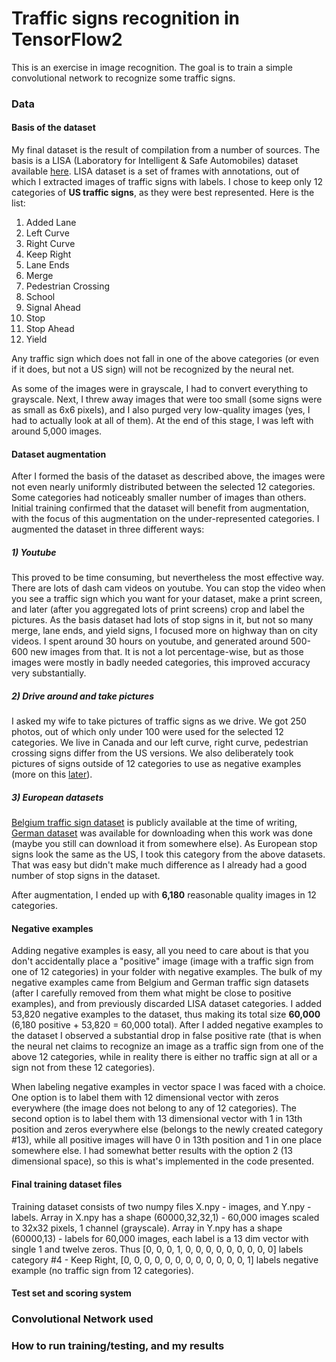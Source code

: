 # Traffic signs recognition in TensorFlow2

This is an exercise in image recognition. The goal is to train a simple convolutional network to recognize some traffic signs.

### Data

#### Basis of the dataset

My final dataset is the result of compilation from a number of sources. The basis is a LISA (Laboratory for Intelligent & Safe Automobiles) dataset available [here](http://cvrr.ucsd.edu/LISA/lisa-traffic-sign-dataset.html). LISA dataset is a set of frames with annotations, out of which I extracted images of traffic signs with labels. I chose to keep only 12 categories of **US traffic signs**, as they were best represented. Here is the list:

1. Added Lane
2. Left Curve
3. Right Curve
4. Keep Right
5. Lane Ends
6. Merge
7. Pedestrian Crossing
8. School
9. Signal Ahead
10. Stop
11. Stop Ahead
12. Yield

Any traffic sign which does not fall in one of the above categories (or even if it does, but not a US sign) will not be recognized by the neural net.

As some of the images were in grayscale, I had to convert everything to grayscale. Next, I threw away images that were too small (some signs were as small as 6x6 pixels), and I also purged very low-quality images (yes, I had to actually look at all of them). At the end of this stage, I was left with around 5,000 images.

#### Dataset augmentation

After I formed the basis of the dataset as described above, the images were not even nearly uniformly distributed between the selected 12 categories. Some categories had noticeably smaller number of images than others. Initial training confirmed that the dataset will benefit from augmentation, with the focus of this augmentation on the under-represented categories. I augmented the dataset in three different ways:

##### 1) Youtube

This proved to be time consuming, but nevertheless the most effective way. There are lots of dash cam videos on youtube. You can stop the video when you see a traffic sign which you want for your dataset, make a print screen, and later (after you aggregated lots of print screens) crop and label the pictures. As the basis dataset had lots of stop signs in it, but not so many merge, lane ends, and yield signs, I focused more on highway than on city videos. I spent around 30 hours on youtube, and generated around 500-600 new images from that. It is not a lot percentage-wise, but as those images were mostly in badly needed categories, this improved accuracy very substantially.

##### 2) Drive around and take pictures

I asked my wife to take pictures of traffic signs as we drive. We got 250 photos, out of which only under 100 were used for the selected 12 categories. We live in Canada and our left curve, right curve, pedestrian crossing signs differ from the US versions. We also deliberately took pictures of signs outside of 12 categories to use as negative examples (more on this [later](#negative-examples)).

##### 3) European datasets

[Belgium traffic sign dataset](https://btsd.ethz.ch/shareddata/) is publicly available at the time of writing, [German dataset](https://benchmark.ini.rub.de?section=gtsrb&subsection=dataset) was available for downloading when this work was done (maybe you still can download it from somewhere else). As European stop signs look the same as the US, I took this category from the above datasets. That was easy but didn't make much difference as I already had a good number of stop signs in the dataset.

After augmentation, I ended up with **6,180** reasonable quality images in 12 categories.

#### Negative examples

Adding negative examples is easy, all you need to care about is that you don't accidentally place a "positive" image (image with a traffic sign from one of 12 categories) in your folder with negative examples. The bulk of my negative examples came from Belgium and German traffic sign datasets (after I carefully removed from them what might be close to positive examples), and from previously discarded LISA dataset categories. I added 53,820 negative examples to the dataset, thus making its total size **60,000** (6,180 positive + 53,820 = 60,000 total). After I added negative examples to the dataset I observed a substantial drop in false positive rate (that is when the neural net claims to recognize an image as a traffic sign from one of the above 12 categories, while in reality there is either no traffic sign at all or a sign not from these 12 categories).

When labeling negative examples in vector space I was faced with a choice. One option is to label them with 12 dimensional vector with zeros everywhere (the image does not belong to any of 12 categories). The second option is to label them with 13 dimensional vector with 1 in 13th position and zeros everywhere else (belongs to the newly created category #13), while all positive images will have 0 in 13th position and 1 in one place somewhere else. I had somewhat better results with the option 2 (13 dimensional space), so this is what's implemented in the code presented.

#### Final training dataset files

Training dataset consists of two numpy files X.npy - images, and Y.npy -labels. Array in X.npy has a shape (60000,32,32,1) - 60,000 images scaled to 32x32 pixels, 1 channel (grayscale). Array in Y.npy has a shape (60000,13) - labels for 60,000 images, each label is a 13 dim vector with single 1 and twelve zeros. Thus \[0, 0, 0, 1, 0, 0, 0, 0, 0, 0, 0, 0, 0\] labels category #4 - Keep Right, \[0, 0, 0, 0, 0, 0, 0, 0, 0, 0, 0, 0, 1\] labels negative example (no traffic sign from 12 categories).



#### Test set and scoring system

### Convolutional Network used

### How to run training/testing, and my results




 






